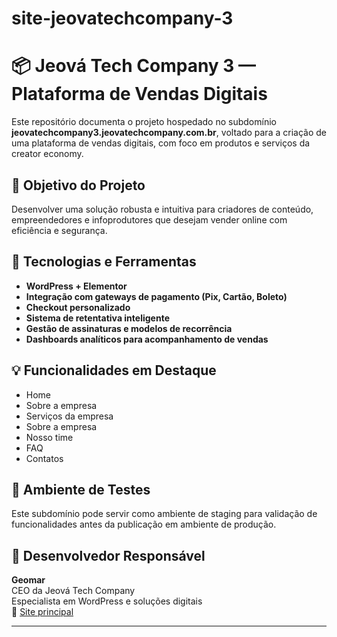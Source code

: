 # site-jeovatechcompany-3
# 📦 Jeová Tech Company 3 — Plataforma de Vendas Digitais

Este repositório documenta o projeto hospedado no subdomínio **jeovatechcompany3.jeovatechcompany.com.br**, voltado para a criação de uma plataforma de vendas digitais, com foco em produtos e serviços da creator economy.

## 🎯 Objetivo do Projeto

Desenvolver uma solução robusta e intuitiva para criadores de conteúdo, empreendedores e infoprodutores que desejam vender online com eficiência e segurança.

## 🧰 Tecnologias e Ferramentas

- **WordPress + Elementor**
- **Integração com gateways de pagamento (Pix, Cartão, Boleto)**
- **Checkout personalizado**
- **Sistema de retentativa inteligente**
- **Gestão de assinaturas e modelos de recorrência**
- **Dashboards analíticos para acompanhamento de vendas**

## 💡 Funcionalidades em Destaque

- Home
- Sobre a empresa
- Serviços da empresa
- Sobre a empresa
- Nosso time
- FAQ
- Contatos

## 🧪 Ambiente de Testes

Este subdomínio pode servir como ambiente de staging para validação de funcionalidades antes da publicação em ambiente de produção.

## 👤 Desenvolvedor Responsável

**Geomar**  
CEO da Jeová Tech Company  
Especialista em WordPress e soluções digitais  
🔗 [Site principal](https://jeovatechcompany3.jeovatechcompany.com.br/)

---
